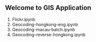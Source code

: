 ## Welcome to GIS Application

1. Flickr.ipynb
2. Geocoding-hongkong-eng.ipynb
3. Geocoding-macau-batch.ipynb
4. Geocoding-reverse-hongkong.ipynb

